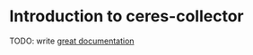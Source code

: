 # Introduction to ceres-collector

TODO: write [great documentation](http://jacobian.org/writing/what-to-write/)
